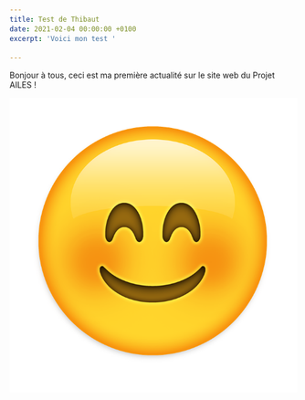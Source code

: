 ```yaml
---
title: Test de Thibaut
date: 2021-02-04 00:00:00 +0100
excerpt: 'Voici mon test '

---
```

Bonjour à tous, ceci est ma première actualité sur le site web du Projet AILES !

![](/uploads/emoticon-2120024_960_720.png)